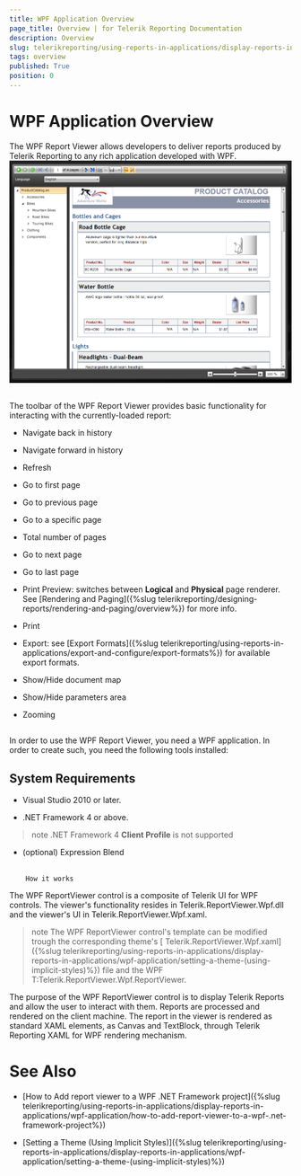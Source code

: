 ```yaml
---
title: WPF Application Overview
page_title: Overview | for Telerik Reporting Documentation
description: Overview
slug: telerikreporting/using-reports-in-applications/display-reports-in-applications/wpf-application/overview
tags: overview
published: True
position: 0
---
```


# WPF Application Overview



The WPF Report Viewer allows developers to deliver reports produced
        by Telerik Reporting to any rich application developed with WPF.
      ![](images/SilverlightViewer1.png)

## 

The toolbar of the WPF Report Viewer provides basic functionality for interacting
          with the currently-loaded report:
        

* Navigate back in history

* Navigate forward in history

* Refresh

* Go to first page

* Go to previous page

* Go to a specific page

* Total number of pages

* Go to next page

* Go to last page

* Print Preview: switches between __Logical__ and __Physical__ page renderer. See [Rendering and Paging]({%slug telerikreporting/designing-reports/rendering-and-paging/overview%}) for more info.
            

* Print

* Export: see [Export Formats]({%slug telerikreporting/using-reports-in-applications/export-and-configure/export-formats%}) for available export formats.
            

* Show/Hide document map

* Show/Hide parameters area

* Zooming

## 

In order to use the WPF Report Viewer, you need a WPF application.
          In order to create such, you need the following tools installed:
        

## System Requirements

* Visual Studio 2010 or later.

* .NET Framework 4 or above.
            

>note .NET Framework 4  __Client Profile__  is not supported              


* (optional) Expression Blend
            

## 
        How it works
      

The WPF ReportViewer control is a composite of Telerik UI for WPF controls.
          The viewer's functionality resides in Telerik.ReportViewer.Wpf.dll and the viewer's UI in Telerik.ReportViewer.Wpf.xaml.
        

>note The WPF ReportViewer control's template can be modified trough the corresponding theme's [ Telerik.ReportViewer.Wpf.xaml]({%slug telerikreporting/using-reports-in-applications/display-reports-in-applications/wpf-application/setting-a-theme-(using-implicit-styles)%}) file            and the WPF T:Telerik.ReportViewer.Wpf.ReportViewer.          


The purpose of the WPF ReportViewer control is to display Telerik Reports and allow the user to interact with them.
          Reports are processed and rendered on the client machine. The report in the viewer is rendered as standard XAML elements, 
          as Canvas and TextBlock, through Telerik Reporting XAML for WPF rendering mechanism.
        



# See Also

 * [How to Add report viewer to a WPF .NET Framework project]({%slug telerikreporting/using-reports-in-applications/display-reports-in-applications/wpf-application/how-to-add-report-viewer-to-a-wpf-.net-framework-project%})

 * [Setting a Theme (Using Implicit Styles)]({%slug telerikreporting/using-reports-in-applications/display-reports-in-applications/wpf-application/setting-a-theme-(using-implicit-styles)%})
